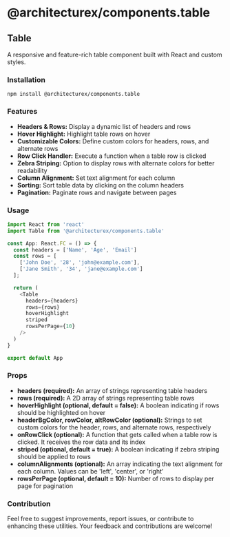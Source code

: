 # @architecturex/components.table

## Table

A responsive and feature-rich table component built with React and custom styles.

### Installation

`npm install @architecturex/components.table`

### Features

- **Headers & Rows:** Display a dynamic list of headers and rows
- **Hover Highlight:** Highlight table rows on hover
- **Customizable Colors:** Define custom colors for headers, rows, and alternate rows
- **Row Click Handler:** Execute a function when a table row is clicked
- **Zebra Striping:** Option to display rows with alternate colors for better readability
- **Column Alignment:** Set text alignment for each column
- **Sorting:** Sort table data by clicking on the column headers
- **Pagination:** Paginate rows and navigate between pages

### Usage

```javascript
import React from 'react'
import Table from '@architecturex/components.table'

const App: React.FC = () => {
  const headers = ['Name', 'Age', 'Email']
  const rows = [
    ['John Doe', '28', 'john@example.com'],
    ['Jane Smith', '34', 'jane@example.com']
  ];

  return (
    <Table
      headers={headers}
      rows={rows}
      hoverHighlight
      striped
      rowsPerPage={10}
    />
  )
}

export default App
```

### Props

- **headers (required):** An array of strings representing table headers
- **rows (required):** A 2D array of strings representing table rows
- **hoverHighlight (optional, default = false):** A boolean indicating if rows should be highlighted on hover
- **headerBgColor, rowColor, altRowColor (optional):** Strings to set custom colors for the header, rows, and alternate rows, respectively
- **onRowClick (optional):** A function that gets called when a table row is clicked. It receives the row data and its index
- **striped (optional, default = true):** A boolean indicating if zebra striping should be applied to rows
- **columnAlignments (optional):** An array indicating the text alignment for each column. Values can be 'left', 'center', or 'right'
- **rowsPerPage (optional, default = 10):** Number of rows to display per page for pagination

### Contribution

Feel free to suggest improvements, report issues, or contribute to enhancing these utilities. Your feedback and contributions are welcome!
